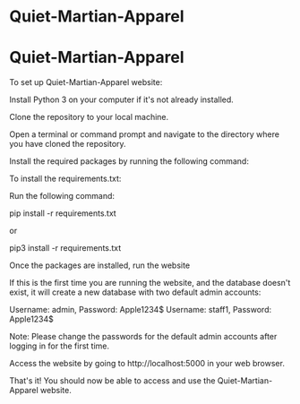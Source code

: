 # Quiet-Martian-Apparel
# Quiet-Martian-Apparel
To set up Quiet-Martian-Apparel website:

Install Python 3 on your computer if it's not already installed.

Clone the repository to your local machine.

Open a terminal or command prompt and navigate to the directory where you have cloned the repository.

Install the required packages by running the following command:

To install the requirements.txt:

Run the following command:

pip install -r requirements.txt

or

pip3 install -r requirements.txt


Once the packages are installed, run the website

If this is the first time you are running the website, and the database doesn't exist, it will create a new database with two default admin accounts:

Username: admin, Password: Apple1234$
Username: staff1, Password: Apple1234$

Note: Please change the passwords for the default admin accounts after logging in for the first time.

Access the website by going to http://localhost:5000 in your web browser.

That's it! You should now be able to access and use the Quiet-Martian-Apparel website.